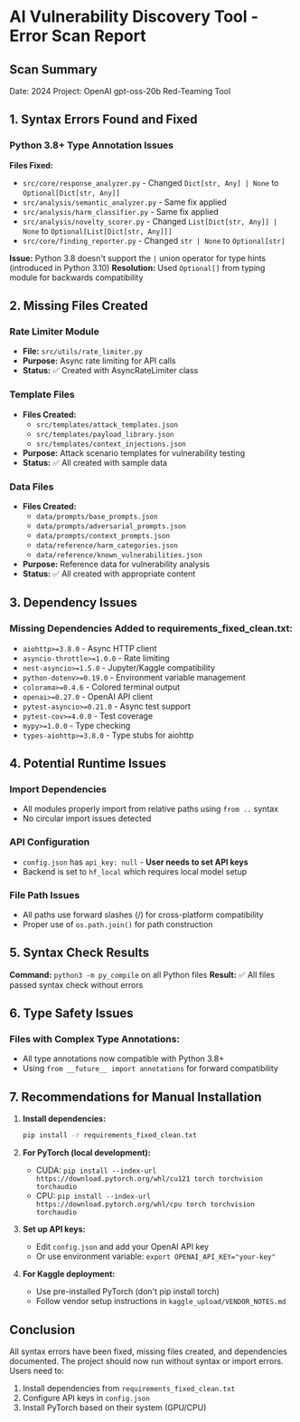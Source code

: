 # AI Vulnerability Discovery Tool - Error Scan Report

## Scan Summary
Date: 2024
Project: OpenAI gpt-oss-20b Red-Teaming Tool

## 1. Syntax Errors Found and Fixed

### Python 3.8+ Type Annotation Issues
**Files Fixed:**
- `src/core/response_analyzer.py` - Changed `Dict[str, Any] | None` to `Optional[Dict[str, Any]]`
- `src/analysis/semantic_analyzer.py` - Same fix applied
- `src/analysis/harm_classifier.py` - Same fix applied
- `src/analysis/novelty_scorer.py` - Changed `List[Dict[str, Any]] | None` to `Optional[List[Dict[str, Any]]]`
- `src/core/finding_reporter.py` - Changed `str | None` to `Optional[str]`

**Issue:** Python 3.8 doesn't support the `|` union operator for type hints (introduced in Python 3.10)
**Resolution:** Used `Optional[]` from typing module for backwards compatibility

## 2. Missing Files Created

### Rate Limiter Module
- **File:** `src/utils/rate_limiter.py`
- **Purpose:** Async rate limiting for API calls
- **Status:** ✅ Created with AsyncRateLimiter class

### Template Files
- **Files Created:**
  - `src/templates/attack_templates.json`
  - `src/templates/payload_library.json`
  - `src/templates/context_injections.json`
- **Purpose:** Attack scenario templates for vulnerability testing
- **Status:** ✅ All created with sample data

### Data Files
- **Files Created:**
  - `data/prompts/base_prompts.json`
  - `data/prompts/adversarial_prompts.json`
  - `data/prompts/context_prompts.json`
  - `data/reference/harm_categories.json`
  - `data/reference/known_vulnerabilities.json`
- **Purpose:** Reference data for vulnerability analysis
- **Status:** ✅ All created with appropriate content

## 3. Dependency Issues

### Missing Dependencies Added to requirements_fixed_clean.txt:
- `aiohttp>=3.8.0` - Async HTTP client
- `asyncio-throttle>=1.0.0` - Rate limiting
- `nest-asyncio>=1.5.0` - Jupyter/Kaggle compatibility
- `python-dotenv>=0.19.0` - Environment variable management
- `colorama>=0.4.6` - Colored terminal output
- `openai>=0.27.0` - OpenAI API client
- `pytest-asyncio>=0.21.0` - Async test support
- `pytest-cov>=4.0.0` - Test coverage
- `mypy>=1.0.0` - Type checking
- `types-aiohttp>=3.8.0` - Type stubs for aiohttp

## 4. Potential Runtime Issues

### Import Dependencies
- All modules properly import from relative paths using `from ..` syntax
- No circular import issues detected

### API Configuration
- `config.json` has `api_key: null` - **User needs to set API keys**
- Backend is set to `hf_local` which requires local model setup

### File Path Issues
- All paths use forward slashes (/) for cross-platform compatibility
- Proper use of `os.path.join()` for path construction

## 5. Syntax Check Results

**Command:** `python3 -m py_compile` on all Python files
**Result:** ✅ All files passed syntax check without errors

## 6. Type Safety Issues

### Files with Complex Type Annotations:
- All type annotations now compatible with Python 3.8+
- Using `from __future__ import annotations` for forward compatibility

## 7. Recommendations for Manual Installation

1. **Install dependencies:**
   ```bash
   pip install -r requirements_fixed_clean.txt
   ```

2. **For PyTorch (local development):**
   - CUDA: `pip install --index-url https://download.pytorch.org/whl/cu121 torch torchvision torchaudio`
   - CPU: `pip install --index-url https://download.pytorch.org/whl/cpu torch torchvision torchaudio`

3. **Set up API keys:**
   - Edit `config.json` and add your OpenAI API key
   - Or use environment variable: `export OPENAI_API_KEY="your-key"`

4. **For Kaggle deployment:**
   - Use pre-installed PyTorch (don't pip install torch)
   - Follow vendor setup instructions in `kaggle_upload/VENDOR_NOTES.md`

## Conclusion

All syntax errors have been fixed, missing files created, and dependencies documented. The project should now run without syntax or import errors. Users need to:
1. Install dependencies from `requirements_fixed_clean.txt`
2. Configure API keys in `config.json`
3. Install PyTorch based on their system (GPU/CPU)
